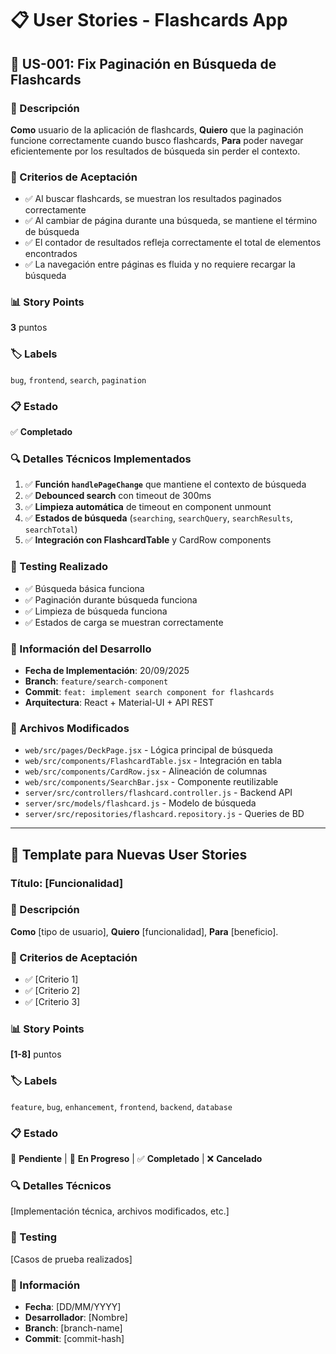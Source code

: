 # 📋 User Stories - Flashcards App

## 🔧 US-001: Fix Paginación en Búsqueda de Flashcards

### 📖 Descripción
**Como** usuario de la aplicación de flashcards,
**Quiero** que la paginación funcione correctamente cuando busco flashcards,
**Para** poder navegar eficientemente por los resultados de búsqueda sin perder el contexto.

### 🎯 Criterios de Aceptación
- ✅ Al buscar flashcards, se muestran los resultados paginados correctamente
- ✅ Al cambiar de página durante una búsqueda, se mantiene el término de búsqueda
- ✅ El contador de resultados refleja correctamente el total de elementos encontrados
- ✅ La navegación entre páginas es fluida y no requiere recargar la búsqueda

### 📊 Story Points
**3** puntos

### 🏷️ Labels
`bug`, `frontend`, `search`, `pagination`

### 📋 Estado
✅ **Completado**

### 🔍 Detalles Técnicos Implementados

1. ✅ **Función `handlePageChange`** que mantiene el contexto de búsqueda
2. ✅ **Debounced search** con timeout de 300ms
3. ✅ **Limpieza automática** de timeout en component unmount
4. ✅ **Estados de búsqueda** (`searching`, `searchQuery`, `searchResults`, `searchTotal`)
5. ✅ **Integración con FlashcardTable** y CardRow components

### 🧪 Testing Realizado
- ✅ Búsqueda básica funciona
- ✅ Paginación durante búsqueda funciona
- ✅ Limpieza de búsqueda funciona
- ✅ Estados de carga se muestran correctamente

### 📅 Información del Desarrollo
- **Fecha de Implementación**: 20/09/2025
- **Branch**: `feature/search-component`
- **Commit**: `feat: implement search component for flashcards`
- **Arquitectura**: React + Material-UI + API REST

### 🔗 Archivos Modificados
- `web/src/pages/DeckPage.jsx` - Lógica principal de búsqueda
- `web/src/components/FlashcardTable.jsx` - Integración en tabla
- `web/src/components/CardRow.jsx` - Alineación de columnas
- `web/src/components/SearchBar.jsx` - Componente reutilizable
- `server/src/controllers/flashcard.controller.js` - Backend API
- `server/src/models/flashcard.js` - Modelo de búsqueda
- `server/src/repositories/flashcard.repository.js` - Queries de BD

---

## 📝 Template para Nuevas User Stories

### Título: [Funcionalidad]

### 📖 Descripción
**Como** [tipo de usuario],
**Quiero** [funcionalidad],
**Para** [beneficio].

### 🎯 Criterios de Aceptación
- ✅ [Criterio 1]
- ✅ [Criterio 2]
- ✅ [Criterio 3]

### 📊 Story Points
**[1-8]** puntos

### 🏷️ Labels
`feature`, `bug`, `enhancement`, `frontend`, `backend`, `database`

### 📋 Estado
🔄 **Pendiente** | 🚧 **En Progreso** | ✅ **Completado** | ❌ **Cancelado**

### 🔍 Detalles Técnicos
[Implementación técnica, archivos modificados, etc.]

### 🧪 Testing
[Casos de prueba realizados]

### 📅 Información
- **Fecha**: [DD/MM/YYYY]
- **Desarrollador**: [Nombre]
- **Branch**: [branch-name]
- **Commit**: [commit-hash]
